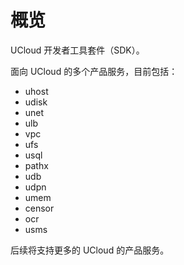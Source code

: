 # 概览

UCloud 开发者工具套件（SDK）。

面向 UCloud 的多个产品服务，目前包括：

- uhost
- udisk
- unet
- ulb
- vpc
- ufs
- usql
- pathx
- udb
- udpn
- umem
- censor
- ocr
- usms

后续将支持更多的 UCloud 的产品服务。
     